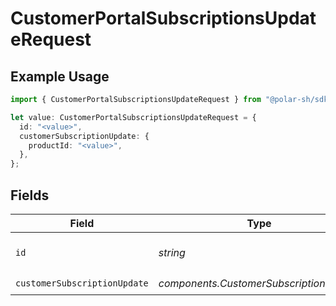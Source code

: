 # CustomerPortalSubscriptionsUpdateRequest

## Example Usage

```typescript
import { CustomerPortalSubscriptionsUpdateRequest } from "@polar-sh/sdk/models/operations/customerportalsubscriptionsupdate.js";

let value: CustomerPortalSubscriptionsUpdateRequest = {
  id: "<value>",
  customerSubscriptionUpdate: {
    productId: "<value>",
  },
};
```

## Fields

| Field                                   | Type                                    | Required                                | Description                             |
| --------------------------------------- | --------------------------------------- | --------------------------------------- | --------------------------------------- |
| `id`                                    | *string*                                | :heavy_check_mark:                      | The subscription ID.                    |
| `customerSubscriptionUpdate`            | *components.CustomerSubscriptionUpdate* | :heavy_check_mark:                      | N/A                                     |